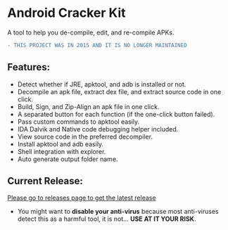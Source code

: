 # Android Cracker Kit

A tool to help you de-compile, edit, and re-compile APKs.

```diff
- THIS PROJECT WAS IN 2015 AND IT IS NO LONGER MAINTAINED
```

## Features:
- Detect whether if JRE, apktool, and adb is installed or not.
- Decompile an apk file, extract dex file, and extract source code in one click.
- Build, Sign, and Zip-Align an apk file in one click.
- A separated button for each function (if the one-click button failed).
- Pass custom commands to apktool easily.
- IDA Dalvik and Native code debugging helper included.
- View source code in the preferred decompiler.
- Install apktool and adb easily.
- Shell integration with explorer.
- Auto generate output folder name.

## Current Release:

[Please go to releases page to get the latest release](https://github.com/yaseralnajjar/android-cracker-kit/releases)

* You might want to **disable your anti-virus** because most anti-viruses detect this as a harmful tool, it is not... **USE AT IT YOUR RISK**.